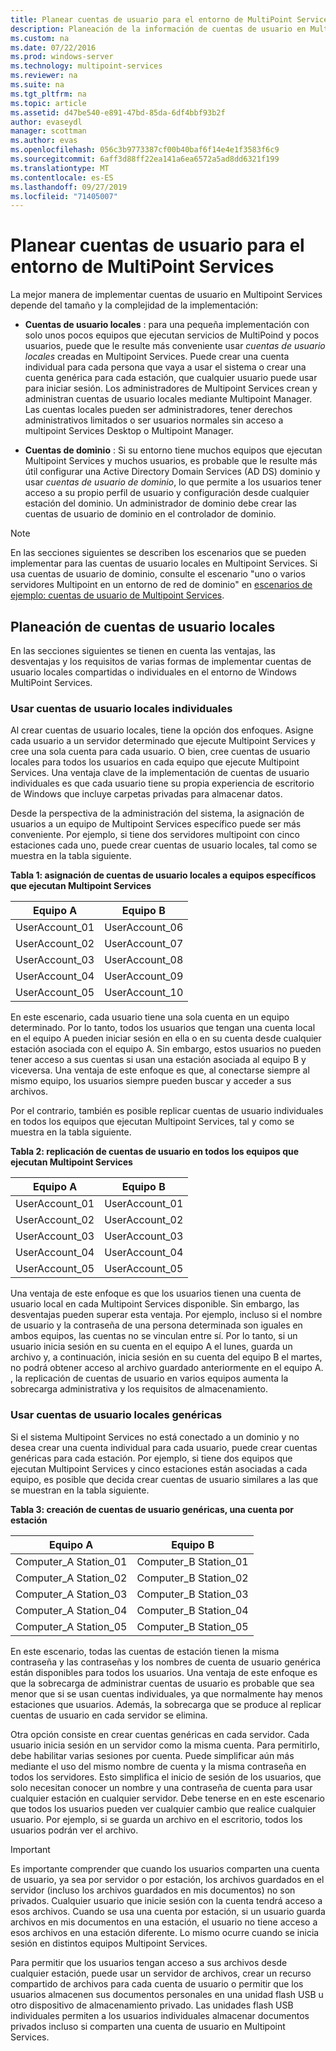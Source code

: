 ```yaml
---
title: Planear cuentas de usuario para el entorno de MultiPoint Services
description: Planeación de la información de cuentas de usuario en Multipoint Services
ms.custom: na
ms.date: 07/22/2016
ms.prod: windows-server
ms.technology: multipoint-services
ms.reviewer: na
ms.suite: na
ms.tgt_pltfrm: na
ms.topic: article
ms.assetid: d47be540-e891-47bd-85da-6df4bbf93b2f
author: evaseydl
manager: scottman
ms.author: evas
ms.openlocfilehash: 056c3b9773387cf00b40baf6f14e4e1f3583f6c9
ms.sourcegitcommit: 6aff3d88ff22ea141a6ea6572a5ad8dd6321f199
ms.translationtype: MT
ms.contentlocale: es-ES
ms.lasthandoff: 09/27/2019
ms.locfileid: "71405007"
---
```

# <a name="plan-user-accounts-for-your-multipoint-services-environment"></a>Planear cuentas de usuario para el entorno de MultiPoint Services
La mejor manera de implementar cuentas de usuario en Multipoint Services depende del tamaño y la complejidad de la implementación:  
  
-   **Cuentas de usuario locales** : para una pequeña implementación con solo unos pocos equipos que ejecutan servicios de MultiPoind y pocos usuarios, puede que le resulte más conveniente usar *cuentas de usuario locales* creadas en Multipoint Services. Puede crear una cuenta individual para cada persona que vaya a usar el sistema o crear una cuenta genérica para cada estación, que cualquier usuario puede usar para iniciar sesión. Los administradores de Multipoint Services crean y administran cuentas de usuario locales mediante Multipoint Manager. Las cuentas locales pueden ser administradores, tener derechos administrativos limitados o ser usuarios normales sin acceso a multipoint Services Desktop o Multipoint Manager.  
  
-   **Cuentas de dominio** : Si su entorno tiene muchos equipos que ejecutan Multipoint Services y muchos usuarios, es probable que le resulte más útil configurar una Active Directory Domain Services \(AD DS\) dominio y usar *cuentas de usuario de dominio*, lo que permite a los usuarios tener acceso a su propio perfil de usuario y configuración desde cualquier estación del dominio. Un administrador de dominio debe crear las cuentas de usuario de dominio en el controlador de dominio.  
  
> [!NOTE]  
> En las secciones siguientes se describen los escenarios que se pueden implementar para las cuentas de usuario locales en Multipoint Services. Si usa cuentas de usuario de dominio, consulte el escenario "uno o varios servidores Multipoint en un entorno de red de dominio" en [escenarios de ejemplo: cuentas de usuario de Multipoint Services](Example-scenarios--MultiPoint-Services-user-accounts.md).  
  
## <a name="planning-local-user-accounts"></a>Planeación de cuentas de usuario locales  
En las secciones siguientes se tienen en cuenta las ventajas, las desventajas y los requisitos de varias formas de implementar cuentas de usuario locales compartidas o individuales en el entorno de Windows MultiPoint Services.  
  
### <a name="use-individual-local-user-accounts"></a>Usar cuentas de usuario locales individuales  
Al crear cuentas de usuario locales, tiene la opción dos enfoques.  Asigne cada usuario a un servidor determinado que ejecute Multipoint Services y cree una sola cuenta para cada usuario. O bien, cree cuentas de usuario locales para todos los usuarios en cada equipo que ejecute Multipoint Services. Una ventaja clave de la implementación de cuentas de usuario individuales es que cada usuario tiene su propia experiencia de escritorio de Windows que incluye carpetas privadas para almacenar datos. 
  
Desde la perspectiva de la administración del sistema, la asignación de usuarios a un equipo de Multipoint Services específico puede ser más conveniente. Por ejemplo, si tiene dos servidores multipoint con cinco estaciones cada uno, puede crear cuentas de usuario locales, tal como se muestra en la tabla siguiente.  
  
**Tabla 1: asignación de cuentas de usuario locales a equipos específicos que ejecutan Multipoint Services**  
  
|Equipo A|Equipo B|  
|--------------|--------------|  
|UserAccount_01|UserAccount_06|  
|UserAccount_02|UserAccount_07|  
|UserAccount_03|UserAccount_08|  
|UserAccount_04|UserAccount_09|  
|UserAccount_05|UserAccount_10|  
  
En este escenario, cada usuario tiene una sola cuenta en un equipo determinado. Por lo tanto, todos los usuarios que tengan una cuenta local en el equipo A pueden iniciar sesión en ella o en su cuenta desde cualquier estación asociada con el equipo A. Sin embargo, estos usuarios no pueden tener acceso a sus cuentas si usan una estación asociada al equipo B y viceversa. Una ventaja de este enfoque es que, al conectarse siempre al mismo equipo, los usuarios siempre pueden buscar y acceder a sus archivos.  
  
Por el contrario, también es posible replicar cuentas de usuario individuales en todos los equipos que ejecutan Multipoint Services, tal y como se muestra en la tabla siguiente.  
  
**Tabla 2: replicación de cuentas de usuario en todos los equipos que ejecutan Multipoint Services**  
  
|Equipo A|Equipo B|  
|--------------|--------------|  
|UserAccount_01|UserAccount_01|  
|UserAccount_02|UserAccount_02|  
|UserAccount_03|UserAccount_03|  
|UserAccount_04|UserAccount_04|  
|UserAccount_05|UserAccount_05|  
  
Una ventaja de este enfoque es que los usuarios tienen una cuenta de usuario local en cada Multipoint Services disponible. Sin embargo, las desventajas pueden superar esta ventaja. Por ejemplo, incluso si el nombre de usuario y la contraseña de una persona determinada son iguales en ambos equipos, las cuentas no se vinculan entre sí. Por lo tanto, si un usuario inicia sesión en su cuenta en el equipo A el lunes, guarda un archivo y, a continuación, inicia sesión en su cuenta del equipo B el martes, no podrá obtener acceso al archivo guardado anteriormente en el equipo A. , la replicación de cuentas de usuario en varios equipos aumenta la sobrecarga administrativa y los requisitos de almacenamiento.  
  
### <a name="use-generic-local-user-accounts"></a>Usar cuentas de usuario locales genéricas  
Si el sistema Multipoint Services no está conectado a un dominio y no desea crear una cuenta individual para cada usuario, puede crear cuentas genéricas para cada estación. Por ejemplo, si tiene dos equipos que ejecutan Multipoint Services y cinco estaciones están asociadas a cada equipo, es posible que decida crear cuentas de usuario similares a las que se muestran en la tabla siguiente.  
  
**Tabla 3: creación de cuentas de usuario genéricas, una cuenta por estación**  
  
|Equipo A|Equipo B|  
|--------------|--------------|  
|Computer_A Station_01|Computer_B Station_01|  
|Computer_A Station_02|Computer_B Station_02|  
|Computer_A Station_03|Computer_B Station_03|  
|Computer_A Station_04|Computer_B Station_04|  
|Computer_A Station_05|Computer_B Station_05|  
  
En este escenario, todas las cuentas de estación tienen la misma contraseña y las contraseñas y los nombres de cuenta de usuario genérica están disponibles para todos los usuarios. Una ventaja de este enfoque es que la sobrecarga de administrar cuentas de usuario es probable que sea menor que si se usan cuentas individuales, ya que normalmente hay menos estaciones que usuarios. Además, la sobrecarga que se produce al replicar cuentas de usuario en cada servidor se elimina.  
  
Otra opción consiste en crear cuentas genéricas en cada servidor. Cada usuario inicia sesión en un servidor como la misma cuenta. Para permitirlo, debe habilitar varias sesiones por cuenta. Puede simplificar aún más mediante el uso del mismo nombre de cuenta y la misma contraseña en todos los servidores. Esto simplifica el inicio de sesión de los usuarios, que solo necesitan conocer un nombre y una contraseña de cuenta para usar cualquier estación en cualquier servidor. Debe tenerse en en este escenario que todos los usuarios pueden ver cualquier cambio que realice cualquier usuario. Por ejemplo, si se guarda un archivo en el escritorio, todos los usuarios podrán ver el archivo.  
  
> [!IMPORTANT]  
> Es importante comprender que cuando los usuarios comparten una cuenta de usuario, ya sea por servidor o por estación, los archivos guardados en el servidor (incluso los archivos guardados en mis documentos) no son privados. Cualquier usuario que inicie sesión con la cuenta tendrá acceso a esos archivos. Cuando se usa una cuenta por estación, si un usuario guarda archivos en mis documentos en una estación, el usuario no tiene acceso a esos archivos en una estación diferente. Lo mismo ocurre cuando se inicia sesión en distintos equipos Multipoint Services.  
  
Para permitir que los usuarios tengan acceso a sus archivos desde cualquier estación, puede usar un servidor de archivos, crear un recurso compartido de archivos para cada cuenta de usuario o permitir que los usuarios almacenen sus documentos personales en una unidad flash USB u otro dispositivo de almacenamiento privado. Las unidades flash USB individuales permiten a los usuarios individuales almacenar documentos privados incluso si comparten una cuenta de usuario en Multipoint Services.